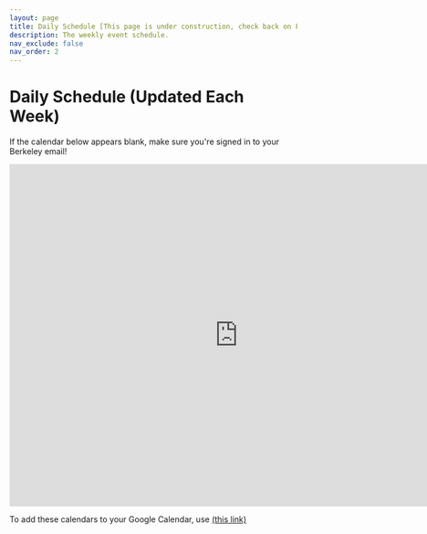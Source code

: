 ```yaml
---
layout: page
title: Daily Schedule [This page is under construction, check back on Friday 8/25.] 
description: The weekly event schedule.
nav_exclude: false
nav_order: 2
---
```


# Daily Schedule (Updated Each Week)

If the calendar below appears blank, make sure you're signed in to your Berkeley email!

<iframe src="https://calendar.google.com/calendar/embed?height=600&wkst=2&bgcolor=%23B39DDB&ctz=America%2FLos_Angeles&title=CS10%20Fa23%20Schedule&mode=WEEK&src=c_6f383d995e6a7fe4ec37e337ef6ba0704939a0ae3a393a49a72be5f013b752f8%40group.calendar.google.com&ctz=America%2FLos_Angeles&
src=c_1dd4ebf8d1738b556a360b36e323806af5e789fe9a8728de7d994925148598d8%40group.calendar.google.com&ctz=America%2FLos_Angeles&
src=c_4fe430285779f57562a7c31b3fc80a5ee4d4eb9dcab7a6dedc8497db568557d7%40group.calendar.google.com&ctz=America%2FLos_Angeles&
src=c_63bd11ae53c6d520ef12d6d108cf7f4738bdf03c0eeb0f46e3472f856fef579a%40group.calendar.google.com&ctz=America%2FLos_Angeles&
src=c_0c8a563023ea66864634b8f2c94e68a4b788e4e7fa91af607974ba069da3b7e8%40group.calendar.google.com&ctz=America%2FLos_Angeles" style="border: 0" width="800" height="600" frameborder="0" scrolling="no"></iframe>

To add these calendars to your Google Calendar, use <a href="https://calendar.google.com/calendar/u/0/r?cid=c_6f383d995e6a7fe4ec37e337ef6ba0704939a0ae3a393a49a72be5f013b752f8@group.calendar.google.com&
cid=c_1dd4ebf8d1738b556a360b36e323806af5e789fe9a8728de7d994925148598d8@group.calendar.google.com&
cid=c_4fe430285779f57562a7c31b3fc80a5ee4d4eb9dcab7a6dedc8497db568557d7%40group.calendar.google.com&
cid=c_63bd11ae53c6d520ef12d6d108cf7f4738bdf03c0eeb0f46e3472f856fef579a%40group.calendar.google.com&
cid=c_0c8a563023ea66864634b8f2c94e68a4b788e4e7fa91af607974ba069da3b7e8%40group.calendar.google.com">(this link)</a>

